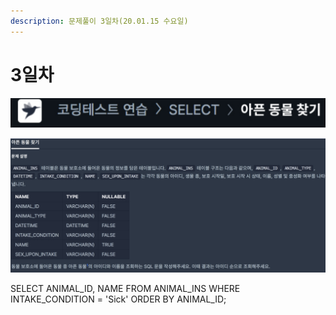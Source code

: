 ```yaml
---
description: 문제풀이 3일차(20.01.15 수요일)
---
```


# 3일차

![](../.gitbook/assets/image%20%2846%29.png)

![](../.gitbook/assets/image%20%2854%29.png)

SELECT ANIMAL\_ID, NAME FROM ANIMAL\_INS WHERE INTAKE\_CONDITION = 'Sick' ORDER BY ANIMAL\_ID;

